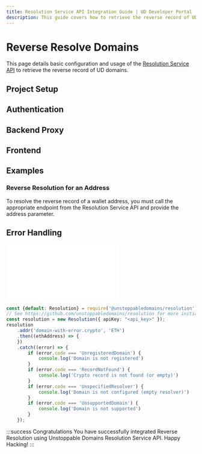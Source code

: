 ```yaml
---
title: Resolution Service API Integration Guide | UD Developer Portal
description: This guide covers how to retrieve the reverse record of UD domains using the Resolution Service API.
---
```


# Reverse Resolve Domains

This page details basic configuration and usage of the [Resolution Service API](https://docs.unstoppabledomains.com/openapi/resolution/) to retrieve the reverse record of UD domains.

## Project Setup


## Authentication


## Backend Proxy


## Frontend


## Examples

### Reverse Resolution for an Address

To resolve the reverse record of a wallet address, you must call the appropriate endpoint from the Resolution Service API and provide the address parameter.


## Error Handling

<embed src="/snippets/_res-lib-error-intro.md" />

```typescript JavaScript
const {default: Resolution} = require('@unstoppabledomains/resolution');
// See https://github.com/unstoppabledomains/resolution for more initialization options
const resolution = new Resolution({ apiKey: "<api_key>" });
resolution
    .addr('domain-with-error.crypto', 'ETH')
    .then((ethAddress) => {
    })
    .catch((error) => {
        if (error.code === 'UnregisteredDomain') {
            console.log('Domain is not registered')
        }
        if (error.code === 'RecordNotFound') {
            console.log('Crypto record is not found (or empty)')
        }
        if (error.code === 'UnspecifiedResolver') {
            console.log('Domain is not configured (empty resolver)')
        }
        if (error.code === 'UnsupportedDomain') {
            console.log('Domain is not supported')
        }
    });
```

:::success Congratulations
You have successfully integrated Reverse Resolution using Unstoppable Domains Resolution Service API. Happy Hacking!
:::


